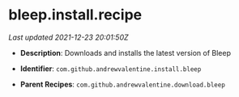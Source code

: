 # bleep.install.recipe

_Last updated 2021-12-23 20:01:50Z_

- **Description**: Downloads and installs the latest version of Bleep

- **Identifier**: `com.github.andrewvalentine.install.bleep`

- **Parent Recipes**: `com.github.andrewvalentine.download.bleep`
